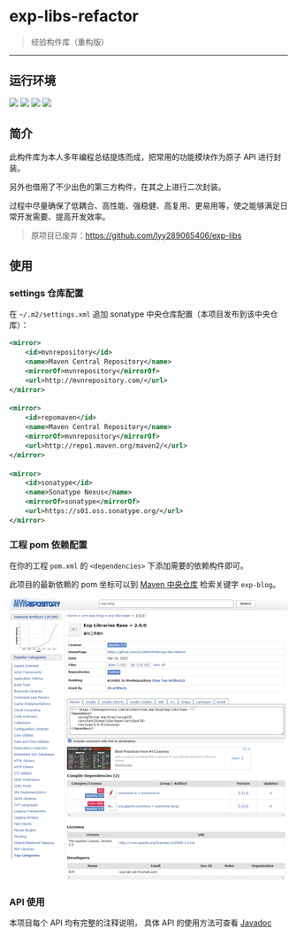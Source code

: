 # exp-libs-refactor

> 经验构件库（重构版）

------

## 运行环境

[![](https://img.shields.io/badge/JDK-1.8%2B-brightgreen.svg)](https://www.oracle.com/java/technologies/javase/javase8-archive-downloads.html) [![](https://img.shields.io/badge/Maven-3.2.5%2B-brightgreen.svg)](https://maven.apache.org/) [![](https://img.shields.io/badge/IDE-Idea-brightgreen.svg)](https://www.jetbrains.com/zh-cn/idea/) ![](https://img.shields.io/badge/Platform-windows|*nix-brightgreen.svg) 


## 简介

此构件库为本人多年编程总结提炼而成，把常用的功能模块作为原子 API 进行封装。

另外也借用了不少出色的第三方构件，在其之上进行二次封装。

过程中尽量确保了低耦合、高性能、强稳健、高复用、更易用等，使之能够满足日常开发需要、提高开发效率。

> 原项目已废弃：https://github.com/lyy289065406/exp-libs


## 使用

### settings 仓库配置

在 `~/.m2/settings.xml` 追加 sonatype 中央仓库配置（本项目发布到该中央仓库）：

```xml
<mirror>
    <id>mvnrepository</id>
    <name>Maven Central Repository</name>
    <mirrorOf>mvnrepository</mirrorOf>
    <url>http://mvnrepository.com/</url>
</mirror>

<mirror>
    <id>repomaven</id>
    <name>Maven Central Repository</name>
    <mirrorOf>mvnrepository</mirrorOf>
    <url>http://repo1.maven.org/maven2/</url>
</mirror>

<mirror>
    <id>sonatype</id>
    <name>Sonatype Nexus</name>
    <mirrorOf>sonatype</mirrorOf>
    <url>https://s01.oss.sonatype.org/</url>
</mirror>
```


### 工程 pom 依赖配置

在你的工程 `pom.xml` 的 `<dependencies>` 下添加需要的依赖构件即可。

此项目的最新依赖的 pom 坐标可以到 [Maven 中央仓库](https://mvnrepository.com/search?q=exp-blog) 检索关键字 `exp-blog`。

![](./imgs/02.png)


### API 使用

本项目每个 API 均有完整的注释说明， 具体 API 的使用方法可查看 [Javadoc](https://lyy289065406.github.io/exp-libs-refactor/)

